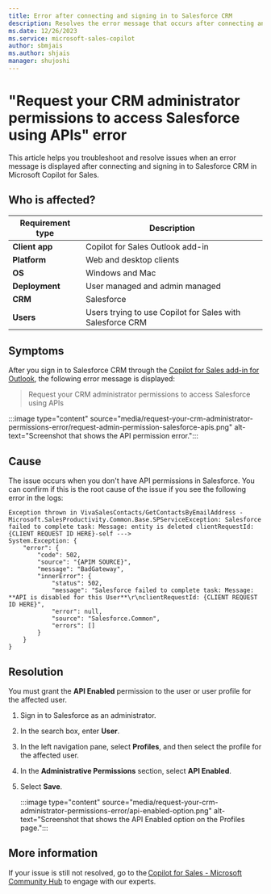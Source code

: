 ```yaml
---
title: Error after connecting and signing in to Salesforce CRM
description: Resolves the error message that occurs after connecting and signing in to Salesforce CRM in Microsoft Copilot for Sales.
ms.date: 12/26/2023
ms.service: microsoft-sales-copilot
author: sbmjais
ms.author: shjais
manager: shujoshi
---
```

# "Request your CRM administrator permissions to access Salesforce using APIs" error

This article helps you troubleshoot and resolve issues when an error message is displayed after connecting and signing in to Salesforce CRM in Microsoft Copilot for Sales.

## Who is affected?

| Requirement type |Description  |
|---------|---------|
|**Client app**     |  Copilot for Sales Outlook add-in        |
|**Platform**     | Web and desktop clients         |
|**OS**     | Windows and Mac         |
|**Deployment**     | User managed and admin managed       |
|**CRM**     | Salesforce      |
|**Users**     | Users trying to use Copilot for Sales with Salesforce CRM |

## Symptoms

After you sign in to Salesforce CRM through the [Copilot for Sales add-in for Outlook](/microsoft-sales-copilot/use-sales-copilot-outlook), the following error message is displayed:

> Request your CRM administrator permissions to access Salesforce using APIs

:::image type="content" source="media/request-your-crm-administrator-permissions-error/request-admin-permission-salesforce-apis.png" alt-text="Screenshot that shows the API permission error.":::

## Cause

The issue occurs when you don't have API permissions in Salesforce. You can confirm if this is the root cause of the issue if you see the following error in the logs:

```output
Exception thrown in VivaSalesContacts/GetContactsByEmailAddress - 
Microsoft.SalesProductivity.Common.Base.SPServiceException: Salesforce failed to complete task: Message: entity is deleted clientRequestId: {CLIENT REQUEST ID HERE}-self ---> 
System.Exception: { 
    "error": { 
        "code": 502, 
        "source": "{APIM SOURCE}", 
        "message": "BadGateway", 
        "innerError": { 
            "status": 502, 
            "message": "Salesforce failed to complete task: Message: **API is disabled for this User**\r\nclientRequestId: {CLIENT REQUEST ID HERE}", 
            "error": null, 
            "source": "Salesforce.Common", 
            "errors": [] 
        } 
    } 
} 
```

## Resolution

You must grant the **API Enabled** permission to the user or user profile for the affected user.

1. Sign in to Salesforce as an administrator.
1. In the search box, enter **User**.
1. In the left navigation pane, select **Profiles**, and then select the profile for the affected user.
1. In the **Administrative Permissions** section, select **API Enabled**.
1. Select **Save**.

    :::image type="content" source="media/request-your-crm-administrator-permissions-error/api-enabled-option.png" alt-text="Screenshot that shows the API Enabled option on the Profiles page.":::

## More information

If your issue is still not resolved, go to the [Copilot for Sales - Microsoft Community Hub](https://techcommunity.microsoft.com/t5/viva-sales/bd-p/VivaSales) to engage with our experts.
